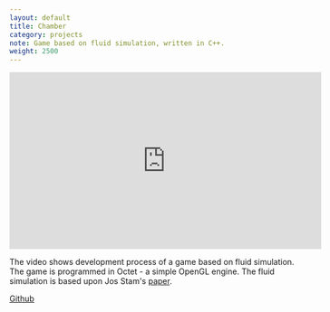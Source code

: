 ```yaml
---
layout: default
title: Chamber
category: projects
note: Game based on fluid simulation, written in C++.
weight: 2500
---
```

<iframe width="550" height="313" src="https://www.youtube.com/embed/3NrM0mTncqI" frameborder="0" allowfullscreen></iframe>


The video shows development process of a game based on fluid simulation.
The game is programmed in Octet - a simple OpenGL engine.
The fluid simulation is based upon Jos Stam's [paper](http://www.intpowertechcorp.com/GDC03.pdf).

[Github](https://github.com/witold-gawlowski/octet/tree/Intro_to_game_programming_1)
